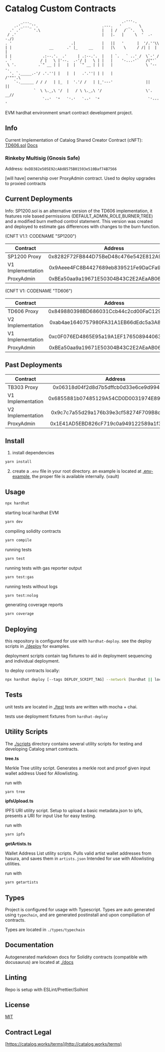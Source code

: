 # Catalog Custom Contracts

```
       _..._                                         .-'''-.              
    .-'_..._''.                             .---.   '   _    \            
  .' .'      '.\                            |   | /   /` '.   \           
 / .'                                       |   |.   |     \  '  .--./)   
. '                           .|            |   ||   '      |  '/.''\\    
| |                 __      .' |_     __    |   |\    \     / /| |  | |   
| |              .:--.'.  .'     | .:--.'.  |   | `.   ` ..' /  \`-' /    
. '             / |   \ |'--.  .-'/ |   \ | |   |    '-...-'`   /("'`     
 \ '.          .`" __ | |   |  |  `" __ | | |   |               \ '---.   
  '. `._____.-'/ .'.''| |   |  |   .'.''| | |   |                /'""'.\  
    `-.______ / / /   | |_  |  '.'/ /   | |_'---'               ||     || 
             `  \ \._,\ '/  |   / \ \._,\ '/                    \'. __//  
                 `--'  `"   `'-'   `--'  `"                      `'---'   
```
 

EVM hardhat environment smart contract development project.


## Info

Current Implementation of Catalog Shared Creator Contract (cNFT): 
[TD606.sol](./contracts/catalog/TD606.sol) 
[Docs](./docs/TD606.md)


### Rinkeby Multisig (Gnosis Safe)

Address: `0xDD382e505E92cA8d8575B01593e510Baf74B7566`

[will have] ownership over ProxyAdmin contract. Used to deploy upgrades to proxied contracts




## Current Deployments 

Info: SP1200.sol is an alternative version of the TD606 implementation, it features role based permissions (DEFAULT_ADMIN_ROLE,BURNER,TREE) and a modified burn method control statement. This version was created and deployed to estimate gas differences with changes to the burn function.


(CNFT V1.1: CODENAME "SP1200")

| Contract          | Address                                    | Etherscan                                                                                     |
| ----------------- |:------------------------------------------:| ---------------------------------------------------------------------------------------------:|
| SP1200 Proxy       | 0x8282F72FB844D75BeD48c476e542E812A9a608ba | [link](https://rinkeby.etherscan.io/address/0x8282F72FB844D75BeD48c476e542E812A9a608ba)  |
| V1 Implementation | 0x9Aeee4FC8B4427689eb839521Fe9DaCFa9c849b7 | [link](https://rinkeby.etherscan.io/address/0x9Aeee4FC8B4427689eb839521Fe9DaCFa9c849b7)       |
| ProxyAdmin        | 0xBEa50aa9a19671E50304B43C2E2AEaAB069870e9 | [link](https://rinkeby.etherscan.io/address/0xBEa50aa9a19671E50304B43C2E2AEaAB069870e9)       |


(CNFT V1: CODENAME "TD606")

| Contract          | Address                                    | Etherscan                                                                                     |
| ----------------- |:------------------------------------------:| ---------------------------------------------------------------------------------------------:|
| TD606 Proxy       | 0x849880398BD686031Ccb44c2cd00FaC129654b55 | [link](https://rinkeby.etherscan.io/address/0x849880398BD686031Ccb44c2cd00FaC129654b55)  |
| V2 Implementation | 0xab4ae1640757980FA31A1EB66dEdc5a3A8716FAb | [link](https://rinkeby.etherscan.io/address/0xab4ae1640757980FA31A1EB66dEdc5a3A8716FAb)       |
| V1 Implementation | 0xc0F076ED4865E95a19A1EF176508944063b66E84 | [link](https://rinkeby.etherscan.io/address/0xc0F076ED4865E95a19A1EF176508944063b66E84)       |
| ProxyAdmin        | 0xBEa50aa9a19671E50304B43C2E2AEaAB069870e9 | [link](https://rinkeby.etherscan.io/address/0xBEa50aa9a19671E50304B43C2E2AEaAB069870e9)       |



## Past Deployments

| Contract          | Address                                    | Etherscan                                                                                     |
| ----------------- |:------------------------------------------:| ---------------------------------------------------------------------------------------------:|
| TB303 Proxy       | 0x06318d04f2d8d7b5dffcb0d33e6ce9d99488c3dd | [link](https://rinkeby.etherscan.io/address/0x06318d04f2d8d7b5dffcb0d33e6ce9d99488c3dd#code)  |
| V1 Implementation | 0x6855881b07485129A54CD0D0031974E8936A4F80 | [link](https://rinkeby.etherscan.io/address/0x6855881b07485129a54cd0d0031974e8936a4f80)       |
| V2 Implementation | 0x9c7c7a55d29a176b39e3cf58274F709B8c3E66A1 | [link](https://rinkeby.etherscan.io/address/0x9c7c7a55d29a176b39e3cf58274f709b8c3e66a1)       |
| ProxyAdmin        | 0x1E41AD5EBD826cF719c0a949122589a1f3943282 | [link](https://rinkeby.etherscan.io/address/0x1E41AD5EBD826cF719c0a949122589a1f3943282)       |


## Install


1. install dependencies

```bash
yarn install
```

2. create a ```.env``` file in your root directory. an example is located at [.env-example](.env-example), the proper file is available internally. (vault) 



## Usage

```bash
npx hardhat 
```

starting local hardhat EVM

```bash
yarn dev
```

compiling solidity contracts

```bash
yarn compile
```


running tests

```bash
yarn test
```

running tests with gas reporter output

```bash
yarn test:gas
```

running tests without logs

```bash
yarn test:nolog
```

generating coverage reports

```bash
yarn coverage
```



## Deploying

this repository is configured for use with `hardhat-deploy`.
see the deploy scripts in [./deploy](./deploy) for examples.

deployment scripts contain tag fixtures to aid in deployment sequencing and individual deployment. 

to deploy contracts locally:

```bash
npx hardhat deploy [--tags DEPLOY_SCRIPT_TAG] --network [hardhat || localhost]
```



## Tests

unit tests are located in [./test](./test)
tests are written with mocha + chai.

tests use deployment fixtures from `hardhat-deploy` 



## Utility Scripts

The [./scripts](./scripts) directory contains several utility scripts for testing and 
developing Catalog smart contracts.


**tree.ts**

Merkle Tree utility script.
Generates a merkle root and proof given input wallet address
Used for Allowlisting.


run with

```bash
yarn tree
```

**ipfsUpload.ts**

IPFS URI utility script.
Setup to upload a basic metadata.json to ipfs, presents a URI for input
Use for easy testing.

run with 

```bash
yarn ipfs
```

**getArtists.ts**

Wallet Address List utility scripts.
Pulls valid artist wallet addresses from hasura, and saves them in `artists.json`
Intended for use with Allowlisting utilities.

run with 

```bash
yarn getartists
```



## Types

Project is configured for usage with Typescript.
Types are auto generated using `typechain`, and are generated postinstall and upon compiliation of contracts. 

Types are located in `./types/typechain`


## Documentation

Autogenerated markdown docs for Solidity contracts (compatible with docusaurus) are located at
[./docs](./docs)


## Linting 

Repo is setup with ESLint/Prettier/Solhint


## License

[MIT](LICENSE)


## Contract Legal 

[https://catalog.works/terms](http://catalog.works/terms)

